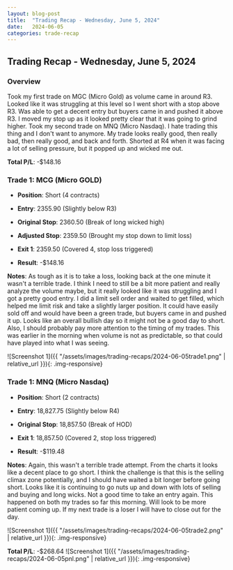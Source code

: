 ```yaml
---
layout: blog-post
title:  "Trading Recap - Wednesday, June 5, 2024"
date:   2024-06-05
categories: trade-recap
---
```


## Trading Recap - Wednesday, June 5, 2024

### Overview

Took my first trade on MGC (Micro Gold) as volume came in around R3. Looked like it was struggling at this level so I went short with a stop above R3. Was able to get a decent entry but buyers came in and pushed it above R3. I moved my stop up as it looked pretty clear that it was going to grind higher. Took my second trade on MNQ (Micro Nasdaq). I hate trading this thing and I don't want to anymore. My trade looks really good, then really bad, then really good, and back and forth. Shorted at R4 when it was facing a lot of selling pressure, but it popped up and wicked me out. 


**Total P/L**: -$148.16


### Trade 1: MCG (Micro GOLD)
- **Position**: Short (4 contracts)
- **Entry**: 2355.90 (Slightly below R3)
- **Original Stop**: 2360.50 (Break of long wicked high)
- **Adjusted Stop**: 2359.50 (Brought my stop down to limit loss)
- **Exit 1**: 2359.50 (Covered 4, stop loss triggered)


- **Result**: -$148.16

**Notes**: As tough as it is to take a loss, looking back at the one minute it wasn't a terrible trade. I think I need to still be a bit more patient and really analyze the volume maybe, but it really looked like it was struggling and I got a pretty good entry. I did a limit sell order and waited to get filled, which helped me limit risk and take a slightly larger position. It could have easily sold off and would have been a green trade, but buyers came in and pushed it up. Looks like an overall bullish day so it might not be a good day to short. Also, I should probably pay more attention to the timing of my trades. This was earlier in the morning when volume is not as predictable, so that could have played into what I was seeing. 

![Screenshot 1]({{ "/assets/images/trading-recaps/2024-06-05trade1.png" | relative_url }}){: .img-responsive}



### Trade 1: MNQ (Micro Nasdaq)
- **Position**: Short (2 contracts)
- **Entry**: 18,827.75 (Slightly below R4)
- **Original Stop**: 18,857.50 (Break of HOD)
- **Exit 1**: 18,857.50 (Covered 2, stop loss triggered)


- **Result**: -$119.48

**Notes**: Again, this wasn't a terrible trade attempt. From the charts it looks like a decent place to go short. I think the challenge is that this is the selling climax zone potentially, and I should have waited a bit longer before going short. Looks like it is continuing to go nuts up and down with lots of selling and buying and long wicks. Not a good time to take an entry again. This happened on both my trades so far this morning. Will look to be more patient coming up. If my next trade is a loser I will have to close out for the day. 

![Screenshot 1]({{ "/assets/images/trading-recaps/2024-06-05trade2.png" | relative_url }}){: .img-responsive}


**Total P/L**: -$268.64
![Screenshot 1]({{ "/assets/images/trading-recaps/2024-06-05pnl.png" | relative_url }}){: .img-responsive}

